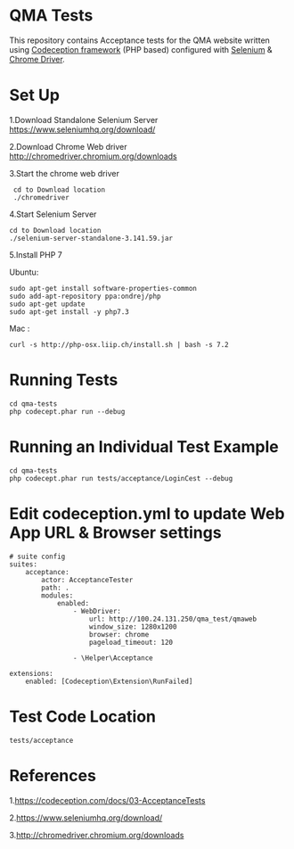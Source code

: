 # QMA Tests
  This repository contains Acceptance tests for the QMA website written using [Codeception framework](https://codeception.com) (PHP based) configured with [Selenium]( https://www.seleniumhq.org) & [Chrome Driver](http://chromedriver.chromium.org).
# Set Up

1.Download Standalone Selenium Server
  https://www.seleniumhq.org/download/

2.Download Chrome Web driver
 http://chromedriver.chromium.org/downloads

3.Start the chrome web driver
```
 cd to Download location
 ./chromedriver
```

4.Start Selenium Server
```
cd to Download location
./selenium-server-standalone-3.141.59.jar
```

5.Install PHP 7 

Ubuntu: 
```
sudo apt-get install software-properties-common
sudo add-apt-repository ppa:ondrej/php
sudo apt-get update
sudo apt-get install -y php7.3
```

Mac :
```
curl -s http://php-osx.liip.ch/install.sh | bash -s 7.2
```

# Running Tests
```
cd qma-tests
php codecept.phar run --debug
```

# Running an Individual Test Example

```
cd qma-tests
php codecept.phar run tests/acceptance/LoginCest --debug
```

# Edit codeception.yml to update Web App URL & Browser settings
```
# suite config
suites:
    acceptance:
        actor: AcceptanceTester
        path: .
        modules:
            enabled:
                - WebDriver:
                    url: http://100.24.131.250/qma_test/qmaweb
                    window_size: 1280x1200
                    browser: chrome
                    pageload_timeout: 120

                - \Helper\Acceptance
                
extensions:
    enabled: [Codeception\Extension\RunFailed]
```
# Test Code Location
```
tests/acceptance
```

# References

1.https://codeception.com/docs/03-AcceptanceTests

2.https://www.seleniumhq.org/download/

3.http://chromedriver.chromium.org/downloads